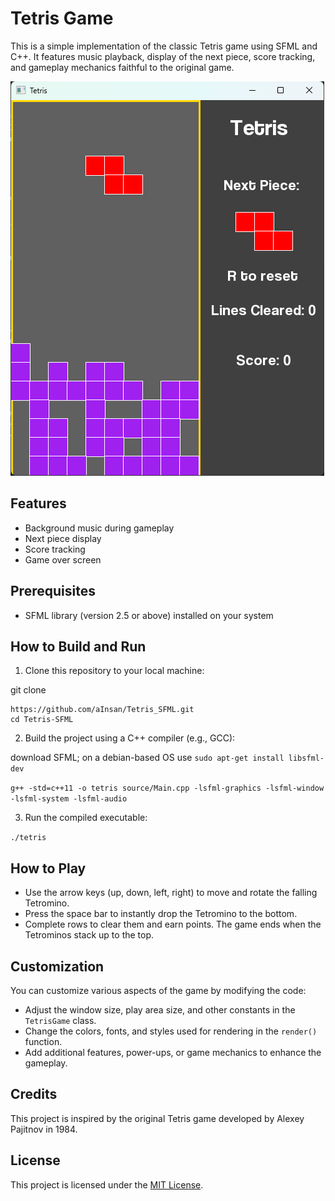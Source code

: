 # Tetris Game

This is a simple implementation of the classic Tetris game using SFML and C++. It features music playback, display of the next piece, score tracking, and gameplay mechanics faithful to the original game.

![Tetris Gameplay](resources/tetris_screenshot.png)

## Features

- Background music during gameplay
- Next piece display
- Score tracking
- Game over screen

## Prerequisites

- SFML library (version 2.5 or above) installed on your system

## How to Build and Run

1. Clone this repository to your local machine:

git clone 
```
https://github.com/aInsan/Tetris_SFML.git
cd Tetris-SFML
```

2. Build the project using a C++ compiler (e.g., GCC):

download SFML; on a debian-based OS use `sudo apt-get install libsfml-dev`

`g++ -std=c++11 -o tetris source/Main.cpp -lsfml-graphics -lsfml-window -lsfml-system -lsfml-audio`

3. Run the compiled executable:

`./tetris`

## How to Play

- Use the arrow keys (up, down, left, right) to move and rotate the falling Tetromino.
- Press the space bar to instantly drop the Tetromino to the bottom.
- Complete rows to clear them and earn points. The game ends when the Tetrominos stack up to the top.

## Customization

You can customize various aspects of the game by modifying the code:

- Adjust the window size, play area size, and other constants in the `TetrisGame` class.
- Change the colors, fonts, and styles used for rendering in the `render()` function.
- Add additional features, power-ups, or game mechanics to enhance the gameplay.

## Credits

This project is inspired by the original Tetris game developed by Alexey Pajitnov in 1984.

## License

This project is licensed under the [MIT License](LICENSE).

